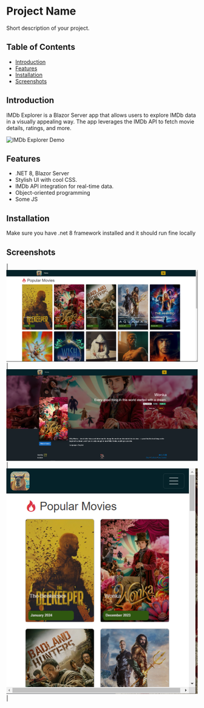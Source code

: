 # Project Name

Short description of your project.

## Table of Contents

- [Introduction](#introduction)
- [Features](#features)
- [Installation](#installation)
- [Screenshots](#screenshots)

## Introduction

IMDb Explorer is a Blazor Server app that allows users to explore IMDb data in a visually appealing way. The app leverages the IMDb API to fetch movie details, ratings, and more.

![IMDb Explorer Demo](https://github.com/FFX11/Media/blob/master/Media.Client/DemoPics/MediaGfIntro.gif)

## Features

- .NET 8, Blazor Server
- Stylish UI with cool CSS.
- IMDb API integration for real-time data.
- Object-oriented programming
- Some JS 

## Installation

Make sure you have .net 8 framework installed and it should run fine locally 

## Screenshots 

| ![Home Screen](https://github.com/FFX11/Media/blob/master/Media.Client/DemoPics/LgSize.PNG) | ![Movie Details](https://github.com/FFX11/Media/blob/master/Media.Client/DemoPics/DetailPage.PNG) | ![Min Size](https://github.com/FFX11/Media/blob/master/Media.Client/DemoPics/minSize.PNG) |
